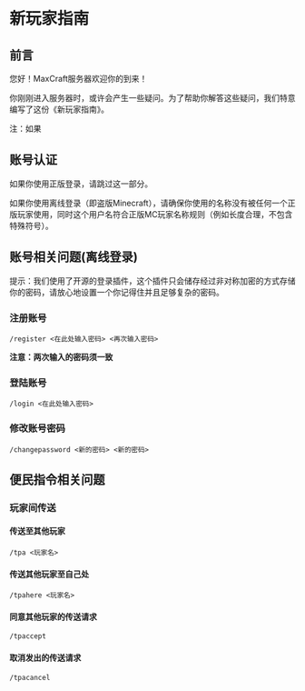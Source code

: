 # 新玩家指南

## 前言

您好！MaxCraft服务器欢迎你的到来！  

你刚刚进入服务器时，或许会产生一些疑问。为了帮助你解答这些疑问，我们特意编写了这份《新玩家指南》。

注：如果

## 账号认证

如果你使用正版登录，请跳过这一部分。

如果你使用离线登录（即盗版Minecraft），请确保你使用的名称没有被任何一个正版玩家使用，同时这个用户名符合正版MC玩家名称规则（例如长度合理，不包含特殊符号）。

## 账号相关问题(离线登录)

提示：我们使用了开源的登录插件，这个插件只会储存经过非对称加密的方式存储你的密码，请放心地设置一个你记得住并且足够复杂的密码。

### 注册账号
```
/register <在此处输入密码> <再次输入密码>
```
**注意：两次输入的密码须一致**  

### 登陆账号
```
/login <在此处输入密码>
```

### 修改账号密码
```
/changepassword <新的密码> <新的密码>
```
## 便民指令相关问题

### 玩家间传送

#### 传送至其他玩家
```
/tpa <玩家名>
```
#### 传送其他玩家至自己处
```
/tpahere <玩家名>
```
#### 同意其他玩家的传送请求 
```
/tpaccept
```
#### 取消发出的传送请求 
```
/tpacancel
```
